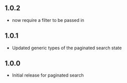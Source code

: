 ## 1.0.2
* now require a filter to be passed in

## 1.0.1
* Updated generic types of the paginated search state

## 1.0.0
* Initial release for paginated search
